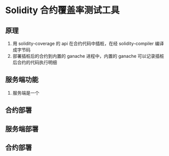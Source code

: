 # Solidity 合约覆盖率测试工具

## 原理

1. 用 solidity-coverage 的 api 在合约代码中插桩，在经 solidity-compiler 编译成字节码
2. 部署插桩后的合约到内置的 ganache 进程中，内置的 ganache 可以记录插桩后合约的代码执行明细


## 服务端功能

1. 服务端是一个 


## 合约部署 


## 服务端部署


## 合约部署


